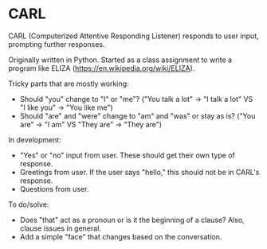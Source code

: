 # CARL

CARL (Computerized Attentive Responding Listener) responds to user input, prompting further responses.

Originally written in Python. Started as a class assignment to write a program like ELIZA (https://en.wikipedia.org/wiki/ELIZA).

Tricky parts that are mostly working:
* Should "you" change to "I" or "me"? ("You talk a lot" -> "I talk a lot" VS "I like you" -> "You like me")
* Should "are" and "were" change to "am" and "was" or stay as is? ("You are" -> "I am" VS "They are" -> "They are")

In development:
* "Yes" or "no" input from user. These should get their own type of response.
* Greetings from user. If the user says "hello," this should not be in CARL's response.
* Questions from user.

To do/solve:
* Does "that" act as a pronoun or is it the beginning of a clause? Also, clause issues in general.
* Add a simple "face" that changes based on the conversation.
